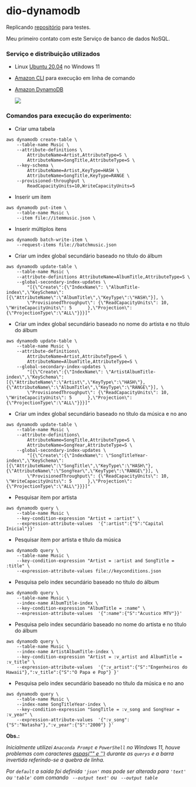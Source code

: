 # dio-dynamodb
Replicando [repositório](https://github.com/cassianobrexbit/dio-live-dynamodb) para testes.

Meu primeiro contato com este Serviço de banco de dados NoSQL.

### Serviço e distribuição utilizados
  - Linux [Ubuntu 20.04](https://learn.microsoft.com/pt-br/windows/wsl/install) no Windows 11

  - [Amazon CLI](https://aws.amazon.com/pt/cli/) para execução em linha de comando

  - [Amazon DynamoDB](https://aws.amazon.com/pt/pm/dynamodb/?trk=9f13c7e6-248e-4519-8a1f-a041f2e877c4&sc_channel=ps&s_kwcid=AL!4422!3!626321541353!e!!g!!amazon%20dynamodb&ef_id=Cj0KCQjw48OaBhDWARIsAMd966CKJ0SixizRoT01B8CtYnv8JYsrWfrzXqL349nICCDA-AW-IM-5rxsaAqHgEALw_wcB:G:s&s_kwcid=AL!4422!3!626321541353!e!!g!!amazon%20dynamodb)

    ![](https://uploaddeimagens.com.br/images/004/070/274/full/dynamodb_imagem.png)

### Comandos para execução do experimento:


- Criar uma tabela

```
aws dynamodb create-table \
    --table-name Music \
    --attribute-definitions \
        AttributeName=Artist,AttributeType=S \
        AttributeName=SongTitle,AttributeType=S \
    --key-schema \
        AttributeName=Artist,KeyType=HASH \
        AttributeName=SongTitle,KeyType=RANGE \
    --provisioned-throughput \
        ReadCapacityUnits=10,WriteCapacityUnits=5
```

- Inserir um item

```
aws dynamodb put-item \
    --table-name Music \
    --item file://itemmusic.json \
```

- Inserir múltiplos itens

```
aws dynamodb batch-write-item \
    --request-items file://batchmusic.json
```

- Criar um index global secundário baseado no título do álbum

```
aws dynamodb update-table \
    --table-name Music \
    --attribute-definitions AttributeName=AlbumTitle,AttributeType=S \
    --global-secondary-index-updates \
        "[{\"Create\":{\"IndexName\": \"AlbumTitle-index\",\"KeySchema\":[{\"AttributeName\":\"AlbumTitle\",\"KeyType\":\"HASH\"}], \
        \"ProvisionedThroughput\": {\"ReadCapacityUnits\": 10, \"WriteCapacityUnits\": 5      },\"Projection\":{\"ProjectionType\":\"ALL\"}}}]"
```

- Criar um index global secundário baseado no nome do artista e no título do álbum

```
aws dynamodb update-table \
    --table-name Music \
    --attribute-definitions\
        AttributeName=Artist,AttributeType=S \
        AttributeName=AlbumTitle,AttributeType=S \
    --global-secondary-index-updates \
        "[{\"Create\":{\"IndexName\": \"ArtistAlbumTitle-index\",\"KeySchema\":[{\"AttributeName\":\"Artist\",\"KeyType\":\"HASH\"}, {\"AttributeName\":\"AlbumTitle\",\"KeyType\":\"RANGE\"}], \
        \"ProvisionedThroughput\": {\"ReadCapacityUnits\": 10, \"WriteCapacityUnits\": 5      },\"Projection\":{\"ProjectionType\":\"ALL\"}}}]"
```

- Criar um index global secundário baseado no título da música e no ano

```
aws dynamodb update-table \
    --table-name Music \
    --attribute-definitions\
        AttributeName=SongTitle,AttributeType=S \
        AttributeName=SongYear,AttributeType=S \
    --global-secondary-index-updates \
        "[{\"Create\":{\"IndexName\": \"SongTitleYear-index\",\"KeySchema\":[{\"AttributeName\":\"SongTitle\",\"KeyType\":\"HASH\"}, {\"AttributeName\":\"SongYear\",\"KeyType\":\"RANGE\"}], \
        \"ProvisionedThroughput\": {\"ReadCapacityUnits\": 10, \"WriteCapacityUnits\": 5      },\"Projection\":{\"ProjectionType\":\"ALL\"}}}]"
```

- Pesquisar item por artista

```
aws dynamodb query \
    --table-name Music \
    --key-condition-expression "Artist = :artist" \
    --expression-attribute-values  '{":artist":{"S":"Capital Inicial"}}'
```
- Pesquisar item por artista e título da música

```
aws dynamodb query \
    --table-name Music \
    --key-condition-expression "Artist = :artist and SongTitle = :title" \
    --expression-attribute-values file://keyconditions.json
```

- Pesquisa pelo index secundário baseado no título do álbum

```
aws dynamodb query \
    --table-name Music \
    --index-name AlbumTitle-index \
    --key-condition-expression "AlbumTitle = :name" \
    --expression-attribute-values  '{":name":{"S":"Acustico MTV"}}'
```

- Pesquisa pelo index secundário baseado no nome do artista e no título do álbum

```
aws dynamodb query \
    --table-name Music \
    --index-name ArtistAlbumTitle-index \
    --key-condition-expression "Artist = :v_artist and AlbumTitle = :v_title" \
    --expression-attribute-values  '{":v_artist":{"S":"Engenheiros do Hawaii"},":v_title":{"S":"O Papa e Pop"} }'
```

- Pesquisa pelo index secundário baseado no título da música e no ano

```
aws dynamodb query \
    --table-name Music \
    --index-name SongTitleYear-index \
    --key-condition-expression "SongTitle = :v_song and SongYear = :v_year" \
    --expression-attribute-values  '{":v_song":{"S":"Natasha"},":v_year":{"S":"2000"} }'
```

**Obs.:**

*Inicialmente utilizei  `Anaconda Prompt` e `PowerShell` no Windows 11, houve problemas com caracteres [aspas("" e '')](https://docs.aws.amazon.com/pt_br/cli/latest/userguide/cli-usage-parameters-quoting-strings.html) durante as `querys` e a barra invertida referindo-se a quebra de linha.*

*Por `default` a saída foi definida `'json'` mas pode ser alterada para `'text'` ou `'table'` com comando ` --output text'` ou ` --output table`* 

